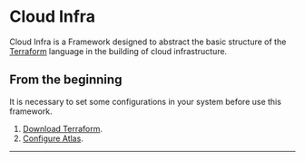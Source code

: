 # Cloud Infra

Cloud Infra is a Framework designed to abstract the basic structure of the [Terraform][terraform] language in the building of cloud infrastructure.

## From the beginning

It is necessary to set some configurations in your system before use this framework.

1. [Download Terraform][download-terraform].
2. [Configure Atlas][configure-atlas].
___
[terraform]: https://www.terraform.io
[download-terraform]: https://www.terraform.io/downloads.html
[configure-atlas]: atlas/README.md